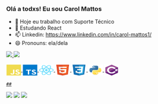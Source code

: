 ### Olá a todxs! Eu sou Carol Mattos


- 🔭 Hoje eu trabalho com Suporte Técnico
- 🌱 Estudando React
- 📫 Linkedin: https://www.linkedin.com/in/carol-mattos1/
- 😄 Pronouns: ela/dela


<div>
  <a href="https://github.com/carol-mattos1">
  <img height="180em" src="https://github-readme-stats.vercel.app/api?username=carol-mattos1&show_icons=true&theme=dark&include_all_commits=true&count_private=true"/>
  <img height="180em" src="https://github-readme-stats.vercel.app/api/top-langs/?username=carol-mattos1&layout=compact&langs_count=7&theme=dark"/>
</div>
  
  <div style="display: inline_block"><br>
  <img align="center" alt="Carol-Js" height="30" width="40" src="https://raw.githubusercontent.com/devicons/devicon/master/icons/javascript/javascript-plain.svg">
  <img align="center" alt="Carol-Ts" height="30" width="40" src="https://raw.githubusercontent.com/devicons/devicon/master/icons/typescript/typescript-plain.svg">
  <img align="center" alt="Carol-React" height="30" width="40" src="https://raw.githubusercontent.com/devicons/devicon/master/icons/react/react-original.svg">
  <img align="center" alt="Carol-HTML" height="30" width="40" src="https://raw.githubusercontent.com/devicons/devicon/master/icons/html5/html5-original.svg">
  <img align="center" alt="Carol-CSS" height="30" width="40" src="https://raw.githubusercontent.com/devicons/devicon/master/icons/css3/css3-original.svg">
  <img align="center" alt="Carol-Python" height="30" width="40" src="https://raw.githubusercontent.com/devicons/devicon/master/icons/python/python-original.svg">
  <img align="center" alt="Carol-Csharp" height="30" width="40" src="https://raw.githubusercontent.com/devicons/devicon/master/icons/csharp/csharp-original.svg">
</div>
  
    ##
 
<div> 
  <a href="https://instagram.com/adioscaroles" target="_blank"><img src="https://img.shields.io/badge/-Instagram-%23E4405F?style=for-the-badge&logo=instagram&logoColor=white" target="_blank"></a>
 	<a href="https://www.twitch.tv/adioscaroles" target="_blank"><img src="https://img.shields.io/badge/Twitch-9146FF?style=for-the-badge&logo=twitch&logoColor=white" target="_blank"></a>
  <a href="https://www.linkedin.com/in/carol-mattos1" target="_blank"><img src="https://img.shields.io/badge/-LinkedIn-%230077B5?style=for-the-badge&logo=linkedin&logoColor=white" target="_blank"></a> 


 
</div>

